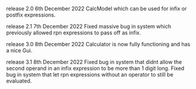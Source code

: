 release 2.0
6th December 2022
CalcModel which can be used for infix or postfix expressions.

release 2.1
7th December 2022
Fixed massive bug in system which previously allowed rpn expressions to pass off as infix.

release 3.0
8th December 2022
Calculator is now fully functioning and has a nice Gui.

release 3.1
8th December 2022
Fixed bug in system that didnt allow the second operand in an infix expression to be more than 1 digit long.
Fixed bug in system that let rpn expressions without an operator to still be evaluated.